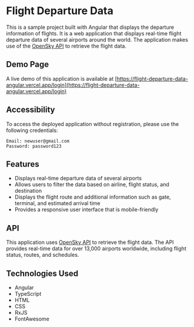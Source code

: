 # Flight Departure Data

This is a sample project built with Angular that displays the departure information of flights. It is a web application that displays real-time flight departure data of several airports around the world. The application makes use of the [OpenSky API](https://opensky-network.org/api/states/all) to retrieve the flight data.

## Demo Page

A live demo of this application is available at [https://flight-departure-data-angular.vercel.app/login](https://flight-departure-data-angular.vercel.app/login)

## Accessibility

To access the deployed application without registration, please use the following credentials:

```environment
Email: newuser@gmail.com
Password: password123
```

## Features

- Displays real-time departure data of several airports
- Allows users to filter the data based on airline, flight status, and destination
- Displays the flight route and additional information such as gate, terminal, and estimated arrival time
- Provides a responsive user interface that is mobile-friendly

## API

This application uses [OpenSky API](https://opensky-network.org/api/states/all) to retrieve the flight data. The API provides real-time data for over 13,000 airports worldwide, including flight status, routes, and schedules.

## Technologies Used

- Angular
- TypeScript
- HTML
- CSS
- RxJS
- FontAwesome
